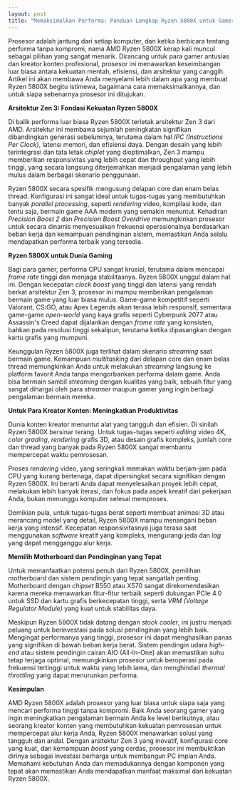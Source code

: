 ```yaml
---
layout: post
title: "Memaksimalkan Performa: Panduan Lengkap Ryzen 5800X untuk Gamer dan Kreator"
---
```


Prosesor adalah jantung dari setiap komputer, dan ketika berbicara tentang performa tanpa kompromi, nama AMD Ryzen 5800X kerap kali muncul sebagai pilihan yang sangat menarik. Dirancang untuk para gamer antusias dan kreator konten profesional, prosesor ini menawarkan keseimbangan luar biasa antara kekuatan mentah, efisiensi, dan arsitektur yang canggih. Artikel ini akan membawa Anda menyelami lebih dalam apa yang membuat Ryzen 5800X begitu istimewa, bagaimana cara memaksimalkannya, dan untuk siapa sebenarnya prosesor ini ditujukan.

**Arsitektur Zen 3: Fondasi Kekuatan Ryzen 5800X**

Di balik performa luar biasa Ryzen 5800X terletak arsitektur Zen 3 dari AMD. Arsitektur ini membawa sejumlah peningkatan signifikan dibandingkan generasi sebelumnya, terutama dalam hal *IPC (Instructions Per Clock)*, latensi memori, dan efisiensi daya. Dengan desain yang lebih terintegrasi dan tata letak *chiplet* yang dioptimalkan, Zen 3 mampu memberikan responsivitas yang lebih cepat dan throughput yang lebih tinggi, yang secara langsung diterjemahkan menjadi pengalaman yang lebih mulus dalam berbagai skenario penggunaan.

Ryzen 5800X secara spesifik mengusung delapan core dan enam belas thread. Konfigurasi ini sangat ideal untuk tugas-tugas yang membutuhkan banyak *parallel processing*, seperti *rendering* video, kompilasi kode, dan tentu saja, bermain game AAA modern yang semakin menuntut. Kehadiran *Precision Boost 2* dan *Precision Boost Overdrive* memungkinkan prosesor untuk secara dinamis menyesuaikan frekuensi operasionalnya berdasarkan beban kerja dan kemampuan pendinginan sistem, memastikan Anda selalu mendapatkan performa terbaik yang tersedia.

**Ryzen 5800X untuk Dunia Gaming**

Bagi para gamer, performa CPU sangat krusial, terutama dalam mencapai *frame rate* tinggi dan menjaga stabilitasnya. Ryzen 5800X unggul dalam hal ini. Dengan kecepatan *clock boost* yang tinggi dan latensi yang rendah berkat arsitektur Zen 3, prosesor ini mampu memberikan pengalaman bermain game yang luar biasa mulus. Game-game kompetitif seperti Valorant, CS:GO, atau Apex Legends akan terasa lebih responsif, sementara game-game *open-world* yang kaya grafis seperti Cyberpunk 2077 atau Assassin's Creed dapat dijalankan dengan *frame rate* yang konsisten, bahkan pada resolusi tinggi sekalipun, terutama ketika dipasangkan dengan kartu grafis yang mumpuni.

Keunggulan Ryzen 5800X juga terlihat dalam skenario *streaming* saat bermain game. Kemampuan *multitasking* dari delapan core dan enam belas thread memungkinkan Anda untuk melakukan *streaming* langsung ke platform favorit Anda tanpa mengorbankan performa dalam game. Anda bisa bermain sambil *streaming* dengan kualitas yang baik, sebuah fitur yang sangat dihargai oleh para *streamer* maupun gamer yang ingin berbagi pengalaman bermain mereka.

**Untuk Para Kreator Konten: Meningkatkan Produktivitas**

Dunia konten kreator menuntut alat yang tangguh dan efisien. Di sinilah Ryzen 5800X bersinar terang. Untuk tugas-tugas seperti *editing* video 4K, *color grading*, *rendering* grafis 3D, atau desain grafis kompleks, jumlah core dan thread yang banyak pada Ryzen 5800X sangat membantu mempercepat waktu pemrosesan.

Proses *rendering* video, yang seringkali memakan waktu berjam-jam pada CPU yang kurang bertenaga, dapat dipersingkat secara signifikan dengan Ryzen 5800X. Ini berarti Anda dapat menyelesaikan proyek lebih cepat, melakukan lebih banyak iterasi, dan fokus pada aspek kreatif dari pekerjaan Anda, bukan menunggu komputer selesai memproses.

Demikian pula, untuk tugas-tugas berat seperti membuat animasi 3D atau merancang model yang detail, Ryzen 5800X mampu menangani beban kerja yang intensif. Kecepatan responsivitasnya juga terasa saat menggunakan *software* kreatif yang kompleks, mengurangi jeda dan *lag* yang dapat mengganggu alur kerja.

**Memilih Motherboard dan Pendinginan yang Tepat**

Untuk memanfaatkan potensi penuh dari Ryzen 5800X, pemilihan motherboard dan sistem pendingin yang tepat sangatlah penting. Motherboard dengan *chipset* B550 atau X570 sangat direkomendasikan karena mereka menawarkan fitur-fitur terbaik seperti dukungan PCIe 4.0 untuk SSD dan kartu grafis berkecepatan tinggi, serta *VRM (Voltage Regulator Module)* yang kuat untuk stabilitas daya.

Meskipun Ryzen 5800X tidak datang dengan *stock cooler*, ini justru menjadi peluang untuk berinvestasi pada solusi pendinginan yang lebih baik. Mengingat performanya yang tinggi, prosesor ini dapat menghasilkan panas yang signifikan di bawah beban kerja berat. Sistem pendingin udara *high-end* atau sistem pendingin cairan AIO (All-In-One) akan memastikan suhu tetap terjaga optimal, memungkinkan prosesor untuk beroperasi pada frekuensi tertinggi untuk waktu yang lebih lama, dan menghindari *thermal throttling* yang dapat menurunkan performa.

**Kesimpulan**

AMD Ryzen 5800X adalah prosesor yang luar biasa untuk siapa saja yang mencari performa tinggi tanpa kompromi. Baik Anda seorang gamer yang ingin meningkatkan pengalaman bermain Anda ke level berikutnya, atau seorang kreator konten yang membutuhkan kekuatan pemrosesan untuk mempercepat alur kerja Anda, Ryzen 5800X menawarkan solusi yang tangguh dan andal. Dengan arsitektur Zen 3 yang inovatif, konfigurasi core yang kuat, dan kemampuan *boost* yang cerdas, prosesor ini membuktikan dirinya sebagai investasi berharga untuk membangun PC impian Anda. Memahami kebutuhan Anda dan memadukannya dengan komponen yang tepat akan memastikan Anda mendapatkan manfaat maksimal dari kekuatan Ryzen 5800X.
